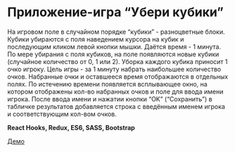 # Приложение-игра “Убери кубики”

На игровом поле в случайном порядке “кубики” - разноцветные блоки. Кубики
убираются с поля наведением курсора на кубик и последующим кликом левой кнопки
мышки. Даётся время - 1 минута. По мере убирания с поля кубиков, на поле
появляются новые кубики (случайное количество от 0, 1 или 2). Уборка каждого
кубика приносит 1 очко игроку. Цель игры - за 1 минуту набрать наибольшее
количество очков. Набранные очки и оставшееся время отображаются в отдельных
полях. По истечению времени появляется всплывающее окно, на котором отображены
кол-во набранных очков и поле для ввода имени игрока. После ввода имени и
нажатии кнопки “OK” (“Сохранить”) в табличке результатов добавляется строка с
введённым именем игрока и соответствующим кол-вом очков.

**React Hooks, Redux, ES6, SASS, Bootstrap**

[Демо](https://marina-melihova.github.io/react-game-cubes)
